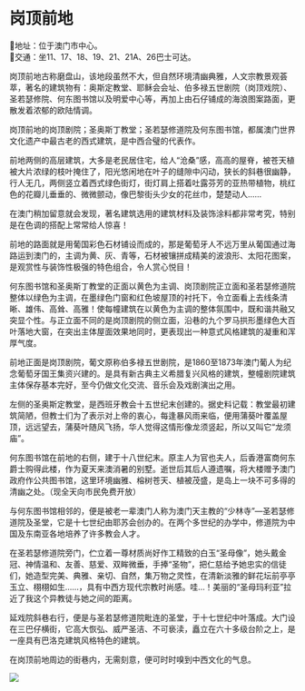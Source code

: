 # 岗顶前地  
📍地址：位于澳门市中心。  
🚌交通：坐11、17、18、19、21、21A、26巴士可达。  

岗顶前地古称磨盘山，该地段虽然不大，但自然环境清幽典雅，人文宗教景观荟萃，著名的建筑物有：奥斯定教堂、耶稣会会址、伯多禄五世剧院（岗顶戏院）、圣若瑟修院、何东图书馆以及明爱中心等，再加上由石仔铺成的海浪图案路面，更散发着浓郁的欧陆情调。  

岗顶前地的岗顶剧院；圣奥斯丁教堂；圣若瑟修道院及何东图书馆，都属澳门世界文化遗产中最古老的西式建筑，是中西合璧的代表作。  

前地两侧的高层建筑，大多是老民居住宅，给人“沧桑”感，高高的屋脊，被苍天植被大片浓绿的枝叶掩住了，阳光悠闲地在叶子的缝隙中闪动，狭长的斜巷很幽静，行人无几，两侧竖立着西式绿色街灯，街灯肩上搭着吐露芬芳的亚热带植物，桃红色的花瓣儿垂垂的、微微颤动，像巴黎街头少女的花丝巾，楚楚动人……  

在澳门稍加留意就会发现，著名建筑选用的建筑材料及装饰涂料都非常考究，特别是在色调的搭配上常常给人惊喜！  

前地的路面就是用葡国彩色石材铺设而成的，那是葡萄牙人不远万里从葡国通过海路运到澳门的，主调为黄、灰、青等，石材被镶拼成精美的波浪形、太阳花图案，是观赏性与装饰性极强的特色组合，令人赏心悦目！  

何东图书馆和圣奥斯丁教堂的正面以黄色为主调、岗顶剧院正立面和圣若瑟修道院整体以绿色为主调，在墨绿色门窗和红色坡屋顶的衬托下，令立面看上去线条清晰、雄伟、高耸、高雅！使每幢建筑在以黄色为主调的整体氛围中，既和谐共融又突显个性。与正立面不同的是岗顶剧院的侧立面，沿巷的九个罗马拱形墨绿色大百叶落地大窗，在突出主体屋面效果地同时，更表现出一种意式风格建筑的凝重和浑厚气度。  

前地正面是岗顶剧院，葡文原称伯多禄五世剧院，是1860至1873年澳门葡人为纪念葡萄牙国王集资兴建的。是具有新古典主义希腊复兴风格的建筑，整幢剧院建筑主体保存基本完好，至今仍做文化交流、音乐会及戏剧演出之用。  

左侧的圣奥斯定教堂，是西班牙教会十五世纪末创建的。据史料记载：教堂最初建筑简陋，但教士们为了表示对上帝的衷心，每逢暴风雨来临，便用蒲葵叶覆盖屋顶，远远望去，蒲葵叶随风飞扬，华人觉得这情形像龙须竖起，所以又叫它“龙须庙”。  

何东图书馆在前地的右侧，建于十八世纪末。原主人为官也夫人，后香港富商何东爵士购得此楼，作为夏天来澳消暑的别墅。逝世后其后人遵遗嘱，将大楼赠予澳门政府作公共图书馆，这里环境幽雅、榕树苍天、植被茂盛，是岛上一块不可多得的清幽之处。（现全天向市民免费开放）  

与何东图书馆相邻的，便是被老一辈澳门人称为澳门天主教的“少林寺”—圣若瑟修道院及圣堂，它是十七世纪由耶苏会创办的。在两个多世纪的办学中，修道院为中国及东南亚各地培养了许多教会人才。  

在圣若瑟修道院旁门，伫立着一尊材质尚好作工精致的白玉“圣母像”，她头戴金冠、神情温和、友善、慈爱、双眸微垂，手捧“圣物”，把仁慈给予她忠实的信徒们，她造型完美、典雅、亲切、自然，集万物之灵性，在清新淡雅的鲜花坛前亭亭玉立、栩栩如生……，具有中西方现代宗教时尚感。哇…！美丽的“圣母玛利亚”拉近了我这个异教徒与她之间的距离。  

延戏院斜巷右行，便是与圣若瑟修道院毗连的圣堂，于十七世纪中叶落成。大门设在三巴仔横街，它高大恢弘、威严圣洁、不可亵渎，矗立在六十多级台阶之上，是一座具有巴洛克建筑风格特色的建筑。  

在岗顶前地周边的街巷内，无需刻意，便可时时嗅到中西文化的气息。  

![](https://raw.gitmirror.com/szqq0512/Pic/main/img/202201212117953.png)  
<!-- Last processed: 2025-07-22 03:44:27 -->
